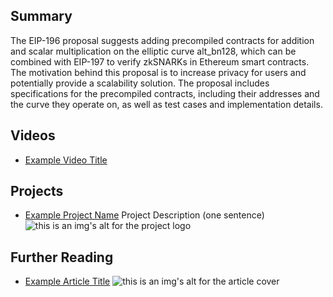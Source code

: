 ## Summary

The EIP-196 proposal suggests adding precompiled contracts for addition and scalar multiplication on the elliptic curve alt_bn128, which can be combined with EIP-197 to verify zkSNARKs in Ethereum smart contracts. The motivation behind this proposal is to increase privacy for users and potentially provide a scalability solution. The proposal includes specifications for the precompiled contracts, including their addresses and the curve they operate on, as well as test cases and implementation details.

## Videos

- [Example Video Title](https://www.youtube.com/watch?v=TDGq4aeevgY)

## Projects

- [Example Project Name](https://xxxx.xxx/xxxxx) Project Description (one sentence) ![this is an img's alt for the project logo](https://xxxx.xxx/project-logo.xxx)

## Further Reading

- [Example Article Title](https://xxxx.xxx/xxxxx) ![this is an img's alt for the article cover](https://xxxx.xxx/article-cover.xxx)
